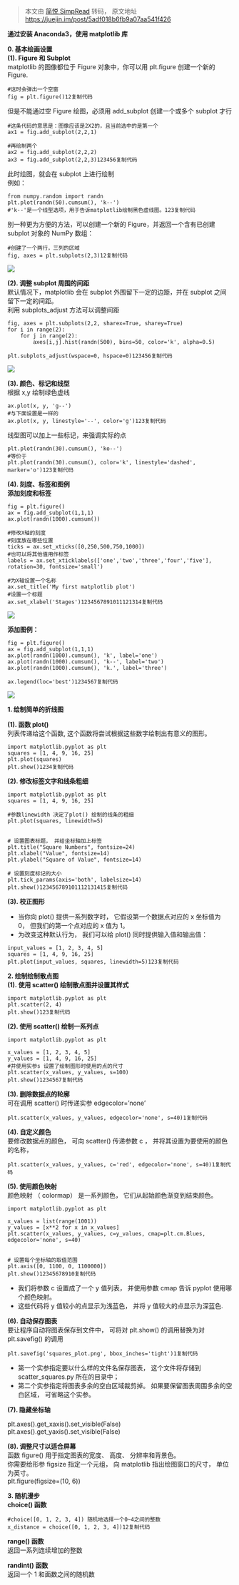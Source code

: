 > 本文由 [简悦 SimpRead](http://ksria.com/simpread/) 转码， 原文地址 https://juejin.im/post/5adf018b6fb9a07aa541f426

**通过安装 Anaconda3，使用 matplotlib 库**

**0. 基本绘画设置**  
**(1). Figure 和 Subplot**  
matplotlib 的图像都位于 Figure 对象中，你可以用 plt.figure 创建一个新的 Figure.

```
#这时会弹出一个空窗
fig = plt.figure()12复制代码
```

但是不能通过空 Figure 绘图，必须用 add_subplot 创建一个或多个 subplot 才行

```
#这条代码的意思是：图像应该是2X2的，且当前选中的是第一个
ax1 = fig.add_subplot(2,2,1)

#再绘制两个
ax2 = fig.add_subplot(2,2,2)
ax3 = fig.add_subplot(2,2,3)123456复制代码
```

此时绘图，就会在 subplot 上进行绘制  
例如：

```
from numpy.random import randn
plt.plot(randn(50).cumsum(), 'k--')
#'k--'是一个线型选项，用于告诉matplotlib绘制黑色虚线图。123复制代码
```

别一种更为方便的方法，可以创建一个新的 Figure，并返回一个含有已创建 subplot 对象的 NumPy 数组：

```
#创建了一个两行，三列的区域
fig, axes = plt.subplots(2,3)12复制代码
```

![](https://user-gold-cdn.xitu.io/2018/4/24/162f71e027ae54d5?imageView2/0/w/1280/h/960/format/webp/ignore-error/1)

**(2). 调整 subplot 周围的间距**  
默认情况下，matplotlib 会在 subplot 外围留下一定的边距，并在 subplot 之间留下一定的间距。  
利用 subplots_adjust 方法可以调整间距

```
fig, axes = plt.subplots(2,2, sharex=True, sharey=True)
for i in range(2):
    for j in range(2):
        axes[i,j].hist(randn(500), bins=50, color='k', alpha=0.5)

plt.subplots_adjust(wspace=0, hspace=0)123456复制代码
```

![](https://user-gold-cdn.xitu.io/2018/4/24/162f71e028052732?imageView2/0/w/1280/h/960/format/webp/ignore-error/1)

**(3). 颜色、标记和线型**  
根据 x,y 绘制绿色虚线

```
ax.plot(x, y, 'g--')
#与下面设置是一样的
ax.plot(x, y, linestyle='--', color='g')123复制代码
```

线型图可以加上一些标记，来强调实际的点

```
plt.plot(randn(30).cumsum(), 'ko--')
#等价于
plt.plot(randn(30).cumsum(), color='k', linestyle='dashed', marker='o')123复制代码
```

**(4). 刻度、标签和图例**  
**添加刻度和标签**

```
fig = plt.figure()
ax = fig.add_subplot(1,1,1)
ax.plot(randn(1000).cumsum())

#修改X轴的刻度
#刻度放在哪些位置
ticks = ax.set_xticks([0,250,500,750,1000])
#也可以将其他值用作标签
labels = ax.set_xticklabels(['one','two','three','four','five'], rotation=30, fontsize='small')

#为X轴设置一个名称
ax.set_title('My first matplotlib plot')
#设置一个标题
ax.set_xlabel('Stages')1234567891011121314复制代码
```

![](https://user-gold-cdn.xitu.io/2018/4/24/162f71e02406a392?imageView2/0/w/1280/h/960/format/webp/ignore-error/1)

**添加图例：**

```
fig = plt.figure()
ax = fig.add_subplot(1,1,1)
ax.plot(randn(1000).cumsum(), 'k', label='one')
ax.plot(randn(1000).cumsum(), 'k--', label='two')
ax.plot(randn(1000).cumsum(), 'k.', label='three')

ax.legend(loc='best')1234567复制代码
```

![](https://user-gold-cdn.xitu.io/2018/4/24/162f71e028c117d8?imageView2/0/w/1280/h/960/format/webp/ignore-error/1)

**1. 绘制简单的折线图**

**(1). 函数 plot()**  
列表传递给这个函数, 这个函数将尝试根据这些数字绘制出有意义的图形。

```
import matplotlib.pyplot as plt
squares = [1, 4, 9, 16, 25]
plt.plot(squares)
plt.show()1234复制代码
```

**(2). 修改标签文字和线条粗细**

```
import matplotlib.pyplot as plt
squares = [1, 4, 9, 16, 25]

#参数linewidth 决定了plot() 绘制的线条的粗细
plt.plot(squares, linewidth=5)


# 设置图表标题， 并给坐标轴加上标签
plt.title("Square Numbers", fontsize=24)
plt.xlabel("Value", fontsize=14)
plt.ylabel("Square of Value", fontsize=14)

# 设置刻度标记的大小
plt.tick_params(axis='both', labelsize=14)
plt.show()123456789101112131415复制代码
```

**(3). 校正图形**

*   当你向 plot() 提供一系列数字时， 它假设第一个数据点对应的 x 坐标值为 0， 但我们的第一个点对应的 x 值为 1。
*   为改变这种默认行为， 我们可以给 plot() 同时提供输入值和输出值：

```
input_values = [1, 2, 3, 4, 5]
squares = [1, 4, 9, 16, 25]
plt.plot(input_values, squares, linewidth=5)123复制代码
```

**2. 绘制绘制散点图**  
**(1). 使用 scatter() 绘制散点图并设置其样式**

```
import matplotlib.pyplot as plt
plt.scatter(2, 4)
plt.show()123复制代码
```

**(2). 使用 scatter() 绘制一系列点**

```
import matplotlib.pyplot as plt

x_values = [1, 2, 3, 4, 5]
y_values = [1, 4, 9, 16, 25]
#并使用实参s 设置了绘制图形时使用的点的尺寸
plt.scatter(x_values, y_values, s=100)
plt.show()1234567复制代码
```

**(3). 删除数据点的轮廓**  
可在调用 scatter() 时传递实参 edgecolor=’none’

```
plt.scatter(x_values, y_values, edgecolor='none', s=40)1复制代码
```

**(4). 自定义颜色**  
要修改数据点的颜色， 可向 scatter() 传递参数 c ， 并将其设置为要使用的颜色的名称，

```
plt.scatter(x_values, y_values, c='red', edgecolor='none', s=40)1复制代码
```

**(5). 使用颜色映射**  
颜色映射 （ colormap） 是一系列颜色， 它们从起始颜色渐变到结束颜色。

```
import matplotlib.pyplot as plt

x_values = list(range(1001))
y_values = [x**2 for x in x_values]
plt.scatter(x_values, y_values, c=y_values, cmap=plt.cm.Blues, edgecolor='none', s=40)


# 设置每个坐标轴的取值范围
plt.axis([0, 1100, 0, 1100000])
plt.show()12345678910复制代码
```

*   我们将参数 c 设置成了一个 y 值列表， 并使用参数 cmap 告诉 pyplot 使用哪个颜色映射。
*   这些代码将 y 值较小的点显示为浅蓝色， 并将 y 值较大的点显示为深蓝色.

**(6). 自动保存图表**  
要让程序自动将图表保存到文件中， 可将对 plt.show() 的调用替换为对 plt.savefig() 的调用

```
plt.savefig('squares_plot.png', bbox_inches='tight')1复制代码
```

*   第一个实参指定要以什么样的文件名保存图表， 这个文件将存储到 scatter_squares.py 所在的目录中；
*   第二个实参指定将图表多余的空白区域裁剪掉。 如果要保留图表周围多余的空白区域， 可省略这个实参。

**(7). 隐藏坐标轴**

plt.axes().get_xaxis().set_visible(False)  
plt.axes().get_yaxis().set_visible(False)

**(8). 调整尺寸以适合屏幕**  
函数 figure() 用于指定图表的宽度、 高度、 分辨率和背景色。  
你需要给形参 figsize 指定一个元组， 向 matplotlib 指出绘图窗口的尺寸， 单位为英寸。  
plt.figure(figsize=(10, 6))

**3. 随机漫步**  
**choice() 函数**

```
#choice([0, 1, 2, 3, 4]) 随机地选择一个0~4之间的整数
x_distance = choice([0, 1, 2, 3, 4])12复制代码
```

**range() 函数**  
返回一系列连续增加的整数

**randint() 函数**  
返回一个 1 和面数之间的随机数